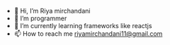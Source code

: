 - 👋 Hi, I’m Riya mirchandani
- 👀 I’m programmer
- 🌱 I’m currently learning frameworks like reactjs
- 📫 How to reach me riyamirchandani11@gmail.com



<!---
riyamirchi/riyamirchi is a ✨ special ✨ repository because its `README.md` (this file) appears on your GitHub profile.
You can click the Preview link to take a look at your changes.
--->
